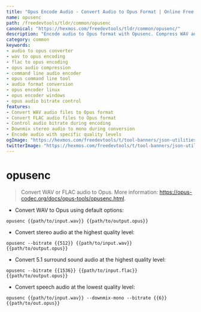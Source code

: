 ```yaml
---
title: "Opus Encode Audio - Convert Audio to Opus Format | Online Free DevTools by Hexmos"
name: opusenc
path: /freedevtools/tldr/common/opusenc
canonical: "https://hexmos.com/freedevtools/tldr/common/opusenc/"
description: "Encode audio to Opus format with Opusenc. Compress WAV and FLAC files into Opus audio files using command line. Free online tool, no registration required."
category: common
keywords:
- audio to opus converter
- wav to opus encoding
- flac to opus encoding
- opus audio compression
- command line audio encoder
- opus command line tool
- audio format conversion
- opus encoder linux
- opus encoder windows
- opus audio bitrate control
features:
- Convert WAV audio files to Opus format
- Convert FLAC audio files to Opus format
- Control audio bitrate during encoding
- Downmix stereo audio to mono during conversion
- Encode audio with specific quality levels
ogImage: "https://hexmos.com/freedevtools/t/tool-banners/json-utilities-banner.png"
twitterImage: "https://hexmos.com/freedevtools/t/tool-banners/json-utilities-banner.png"
---
```


# opusenc

> Convert WAV or FLAC audio to Opus.
> More information: <https://opus-codec.org/docs/opus-tools/opusenc.html>.

- Convert WAV to Opus using default options:

`opusenc {{path/to/input.wav}} {{path/to/output.opus}}`

- Convert stereo audio at the highest quality level:

`opusenc --bitrate {{512}} {{path/to/input.wav}} {{path/to/output.opus}}`

- Convert 5.1 surround sound audio at the highest quality level:

`opusenc --bitrate {{1536}} {{path/to/input.flac}} {{path/to/output.opus}}`

- Convert speech audio at the lowest quality level:

`opusenc {{path/to/input.wav}} --downmix-mono --bitrate {{6}} {{path/to/out.opus}}`
